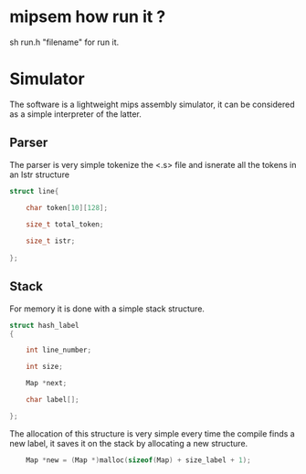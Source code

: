 # mipsem how run it ?

sh run.h "filename" for run it.

# Simulator
The software is a lightweight mips assembly simulator,
it can be considered as a simple interpreter of the latter.

 ## Parser
 The parser is very simple tokenize the <.s> file and isnerate all the tokens in an Istr structure
```c
struct line{
	
	char token[10][128];

	size_t total_token;

	size_t istr;
	
};
```
## Stack
For memory it is done with a simple stack structure.
```c
struct hash_label
{

    int line_number;

    int size;

    Map *next;

    char label[];

};
```
The allocation of this structure is very simple every time the compile finds a new label, it saves it on the stack by allocating a new structure.
```c
    Map *new = (Map *)malloc(sizeof(Map) + size_label + 1);
```